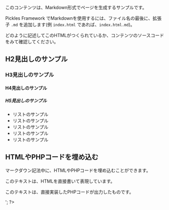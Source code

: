 
このコンテンツは、Markdown形式でページを生成するサンプルです。

Pickles Framework でMarkdownを使用するには、ファイル名の最後に、拡張子 <code>.md</code> を追加します(例 <code>index.html</code> であれば、<code>index.html.md</code>)。

どのように記述してこのHTMLがつくられているか、コンテンツのソースコードをみて確認してください。


## H2見出しのサンプル

### H3見出しのサンプル

#### H4見出しのサンプル

##### H5見出しのサンプル

- リストのサンプル
- リストのサンプル
- リストのサンプル
- リストのサンプル
- リストのサンプル


## HTMLやPHPコードを埋め込む

マークダウン記法中に、HTMLやPHPコードを埋め込むことができます。

<p>このテキストは、HTMLを直接書いて表現しています。</p>

<?php
print '<p>このテキストは、直接実装したPHPコードが出力したものです。</p>';
?>


